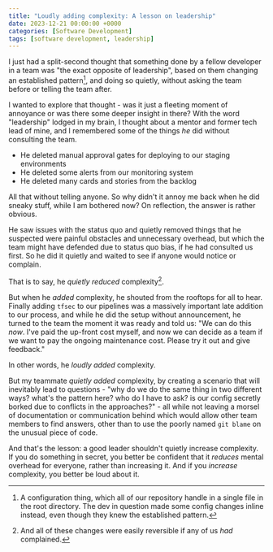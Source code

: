 ```yaml
---
title: "Loudly adding complexity: A lesson on leadership"
date: 2023-12-21 00:00:00 +0000
categories: [Software Development]
tags: [software development, leadership]
---
```


I just had a split-second thought that something done by a fellow developer in a
team was "the exact opposite of leadership", based on them changing an
established pattern[^config-not-code], and doing so quietly, without asking the
team before or telling the team after.

I wanted to explore that thought - was it just a fleeting moment of annoyance or
was there some deeper insight in there? With the word "leadership" lodged in my
brain, I thought about a mentor and former tech lead of mine, and I remembered
some of the things _he_ did without consulting the team.

- He deleted manual approval gates for deploying to our staging environments
- He deleted some alerts from our monitoring system
- He deleted many cards and stories from the backlog

All that without telling anyone. So why didn't it annoy me back when he did
sneaky stuff, while I am bothered now? On reflection, the answer is rather
obvious.

He saw issues with the status quo and quietly removed things that he suspected
were painful obstacles and unnecessary overhead, but which the team might have
defended due to status quo bias, if he had consulted us first. So he did it
quietly and waited to see if anyone would notice or complain.

That is to say, he _quietly reduced_ complexity[^reversible].

But when he _added_ complexity, he shouted from the rooftops for all to hear.
Finally adding `tfsec` to our pipelines was a massively important late addition
to our process, and while he did the setup without announcement, he turned to
the team the moment it was ready and told us: "We can do this _now_. I've paid
the up-front cost myself, and now we can decide as a team if we want to pay the
ongoing maintenance cost. Please try it out and give feedback."

In other words, he _loudly added_ complexity.

But my teammate _quietly added_ complexity, by creating a scenario that will
inevitably lead to questions - "why do we do the same thing in two different
ways? what's the pattern here? who do I have to ask? is our config secretly
borked due to conflicts in the approaches?" - all while not leaving a morsel of
documentation or communication behind which would allow other team members to
find answers, other than to use the poorly named `git blame` on the unusual
piece of code.

And that's the lesson: a good leader shouldn't quietly increase complexity. If
you do something in secret, you better be confident that it _reduces_ mental
overhead for everyone, rather than increasing it. And if you _increase_
complexity, you better be loud about it.

[^config-not-code]: A configuration thing, which all of our repository handle in a single file in the root directory. The dev in question made some config changes inline instead, even though they knew the established pattern.

[^reversible]: And all of these changes were easily reversible if any of us _had_ complained.
